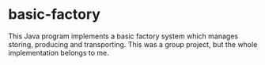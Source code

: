 # basic-factory
This Java program implements a basic factory system which manages storing, producing and transporting. This was a group project, but the whole implementation belongs to me.
